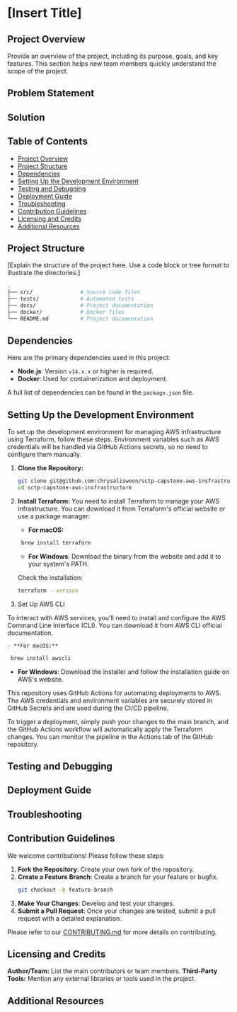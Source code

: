 # [Insert Title]

## Project Overview

Provide an overview of the project, including its purpose, goals, and key features. This section helps new team members quickly understand the scope of the project.

## Problem Statement



## Solution

## Table of Contents
- [Project Overview](#project-overview)
- [Project Structure](#project-structure)
- [Dependencies](#dependencies)
- [Setting Up the Development Environment](#setting-up-the-development-environment)
- [Testing and Debugging](#testing-and-debugging)
- [Deployment Guide](#deployment-guide)
- [Troubleshooting](#troubleshooting)
- [Contribution Guidelines](#contribution-guidelines)
- [Licensing and Credits](#licensing-and-credits)
- [Additional Resources](#additional-resources)

## Project Structure
[Explain the structure of the project here. Use a code block or tree format to illustrate the directories.]

```bash
.
├── src/               # Source code files
├── tests/             # Automated tests
├── docs/              # Project documentation
├── docker/            # Docker files
└── README.md          # Project documentation

```

## Dependencies

Here are the primary dependencies used in this project:

- **Node.js**: Version `v14.x.x` or higher is required.
- **Docker**: Used for containerization and deployment.

A full list of dependencies can be found in the `package.json` file.

## Setting Up the Development Environment

To set up the development environment for managing AWS infrastructure using Terraform, follow these steps. Environment variables such as AWS credentials will be handled via GitHub Actions secrets, so no need to configure them manually.

1. **Clone the Repository:**
   ```bash
   git clone git@github.com:chrysaliswoon/sctp-capstone-aws-insfrastructure.git
   cd sctp-capstone-aws-insfrastructure
   ```

2. **Install Terraform:**
You need to install Terraform to manage your AWS infrastructure. You can download it from Terraform's official website or use a package manager:

    - **For macOS:**

   ```bash
    brew install terraform
   ```

   - **For Windows**: Download the binary from the website and add it to your system's PATH.

    Check the installation:

    ```bash
    terraform --version
    ```


3. Set Up AWS CLI

To interact with AWS services, you'll need to install and configure the AWS Command Line Interface (CLI). You can download it from AWS CLI official documentation.

    - **For macOS:**

   ```bash
    brew install awscli
   ```

   - **For Windows**: Download the installer and follow the installation guide on AWS's website.

This repository uses GitHub Actions for automating deployments to AWS. The AWS credentials and environment variables are securely stored in GitHub Secrets and are used during the CI/CD pipeline.

To trigger a deployment, simply push your changes to the main branch, and the GitHub Actions workflow will automatically apply the Terraform changes. You can monitor the pipeline in the Actions tab of the GitHub repository.


## Testing and Debugging


## Deployment Guide


## Troubleshooting


## Contribution Guidelines

We welcome contributions! Please follow these steps:

1. **Fork the Repository**: Create your own fork of the repository.
2. **Create a Feature Branch**: Create a branch for your feature or bugfix.
    ```bash
    git checkout -b feature-branch
    ```
3. **Make Your Changes**: Develop and test your changes.
4. **Submit a Pull Request**: Once your changes are tested, submit a pull request with a detailed explanation.

Please refer to our [CONTRIBUTING.md](CONTRIBUTING.md) for more details on contributing.

## Licensing and Credits

**Author/Team:** List the main contributors or team members.
**Third-Party Tools:** Mention any external libraries or tools used in the project.


## Additional Resources